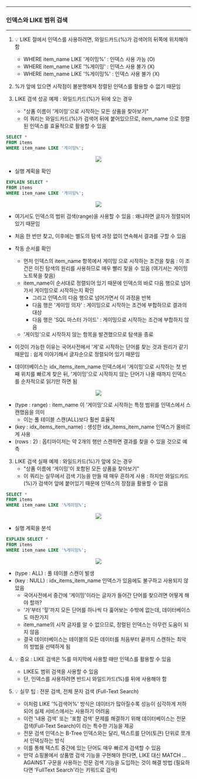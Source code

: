 -----
### 인덱스와 LIKE 범위 검색
-----
1. 💡 LIKE 절에서 인덱스를 사용하려면, 와일드카드(%)가 검색어의 뒤쪽에 위치해야 함
   - WHERE item_name LIKE '게이밍%' : 인덱스 사용 가능 (O)
   - WHERE item_name LIKE '%게이밍' : 인덱스 사용 불가 (X)
   - WHERE item_name LIKE '%게이밍%' : 인덱스 사용 불가 (X)

2. %가 앞에 있으면 시작점이 불분명해져 정렬된 인덱스를 활용할 수 없기 때문임
3. LIKE 검색 성공 예제 : 와일드카드(%)가 뒤에 오는 경우
   - "상품 이름이 '게이밍'으로 시작하는 모든 상품을 찾아보기"
   - 이 쿼리는 와일드카드(%)가 검색어 뒤에 붙어있으므로, item_name 으로 정렬된 인덱스를 효율적으로 활용할 수 있음
```sql
SELECT *
FROM items
WHERE item_name LIKE '게이밍%';
```
<div align="center">
<img src="https://github.com/user-attachments/assets/9afc494e-f7e1-410b-8189-02aa6e869de2">
</div>

   - 실행 계획을 확인
```sql
EXPLAIN SELECT *
FROM items
WHERE item_name LIKE '게이밍%';
```
<div align="center">
<img src="https://github.com/user-attachments/assets/149a5dc7-85a8-41cf-8f86-e4130f40a60a">
</div>

   - 여기서도 인덱스의 범위 검색(range)을 사용할 수 있음 : 왜냐하면 글자가 정렬되어 있기 때문임
   - 처음 한 번만 찾고, 이후에는 별도의 탐색 과정 없이 연속해서 결과를 구할 수 있음
   - 작동 순서를 확인
     + 먼저 인덱스의 item_name 항목에서 게이밍 으로 시작하는 조건을 찾음 : 이 조건은 이진 탐색의 원리를 사용하므로 매우 빨리 찾을 수 있음 (여기서는 게이밍 노트북을 찾음)
     + item_name이 순서대로 정렬되어 있기 때문에 인덱스의 바로 다음 행으로 넘어가서 게이밍으로 시작하는지 확인
       * 그리고 인덱스의 다음 행으로 넘어가면서 이 과정을 반복
       * 다음 행은 '게이밍 의자' : 게이밍으로 시작하는 조건에 부합하므로 결과의 대상
       * 다음 행은 'SQL 마스터 가이드' : 게이밍으로 시작하는 조건에 부합하지 않음
     + '게이밍'으로 시작하지 않는 항목을 발견했으므로 탐색을 종료

   - 이것이 가능한 이유는 국어사전에서 '게'로 시작하는 단어를 찾는 것과 원리가 같기 때문임 : 쉽게 이야기해서 글자순으로 정렬되어 있기 때문임
   - 데이터베이스는 idx_items_item_name 인덱스에서 '게이밍'으로 시작하는 첫 번째 위치를 빠르게 찾은 뒤, '게이밍'으로 시작하지 않는 단어가 나올 때까지 인덱스를 순차적으로 읽기만 하면 됨
<div align="center">
<img src="https://github.com/user-attachments/assets/3d262c7e-3a5e-4a34-bda1-3bc42ba45583">
</div>

   - (type : range) : item_name 이 '게이밍'으로 시작하는 특정 범위를 인덱스에서 스캔했음을 의미
     + 이는 풀 테이블 스캔(ALL)보다 훨씬 효율적
   - (key : idx_items_item_name) : 생성한 idx_items_item_name 인덱스가 올바르게 사용
   - (rows : 2) : 옵티마이저는 약 2개의 행만 스캔하면 결과를 찾을 수 있을 것으로 예측

3. LIKE 검색 실패 예제 : 와일드카드(%)가 앞에 오는 경우
   - "상품 이름에 '게이밍'이 포함된 모든 상품을 찾아보기"
   - 이 쿼리는 실무에서 검색 기능을 만들 때 매우 흔하게 사용 : 하지만 와일드카드(%)가 검색어 앞에 붙어있기 때문에 인덱스의 장점을 활용할 수 없음
```sql
SELECT *
FROM items
WHERE item_name LIKE '%게이밍%';
```
<div align="center">
<img src="https://github.com/user-attachments/assets/ea3ce78f-c9d1-4ac0-bc9b-522513a663d0">
</div>

   - 실행 계획을 분석
```sql
EXPLAIN SELECT *
FROM items
WHERE item_name LIKE '%게이밍%';
```
<div align="center">
<img src="https://github.com/user-attachments/assets/51181b92-600c-43d8-8eab-c0fa7752732e">
</div>

  - (type : ALL) : 풀 테이블 스캔이 발생
  - (key : NULL) : idx_items_item_name 인덱스가 있음에도 불구하고 사용되지 않았음
     + 국어사전에서 중간에 '게이밍'이라는 글자가 들어간 단어를 찾으려면 어떻게 해야 할까?
     + '가'부터 '힣'까지 모든 단어를 하나씩 다 훑어보는 수밖에 없는데, 데이터베이스도 마찬가지
     +  item_name의 시작 글자를 알 수 없으므로, 정렬된 인덱스는 아무런 도움이 되지 않음
     + 결국 데이터베이스는 테이블의 모든 데이터를 처음부터 끝까지 스캔하는 최악의 방법을 선택하게 됨

4. 💡 중요 : LIKE 검색은 %를 마지막에 사용할 때만 인덱스를 활용할 수 있음
   - LIKE도 범위 검색을 사용할 수 있음
   - 단, 인덱스를 사용하려면 반드시 와일드카드(%)를 뒤에 사용해야 함

5. 💡 실무 팁 : 전문 검색, 전체 문자 검색 (Full-Text Search)
   - 이처럼 LIKE '%검색어%' 방식은 데이터가 많아질수록 성능이 심각하게 저하되어 실제 서비스에서는 사용하기 어려움
   - 이런 '내용 검색' 또는 '포함 검색' 문제를 해결하기 위해 데이터베이스는 전문 검색(Full-Text Search)이 라는 특수한 기능을 제공
   - 전문 검색 인덱스는 B-Tree 인덱스와는 달리, 텍스트를 단어(토큰) 단위로 쪼개서 인덱싱하는 방식
   - 이를 통해 텍스트 중간에 있는 단어도 매우 빠르게 검색할 수 있음
    - 만약 쇼핑몰에서 상품명 검색 기능을 구현해야 한다면, LIKE 대신 MATCH ... AGAINST 구문을 사용하는 전문 검색 기능을 도입하는 것이 해결 방법 (필요하다면 'FullText Search'라는 키워드로 검색)

